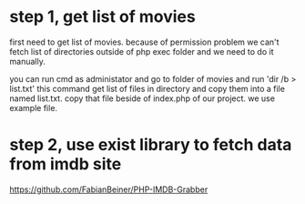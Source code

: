 # step 1, get list of movies

first need to get list of movies. because of permission problem we can't fetch list of directories outside of php exec folder and we need to do it manually.

you can run cmd as administator and go to folder of movies and run 'dir /b > list.txt'
this command get list of files in directory and copy them into a file named list.txt. copy that file beside of index.php of our project. we use example file.

# step 2, use exist library to fetch data from imdb site
https://github.com/FabianBeiner/PHP-IMDB-Grabber


